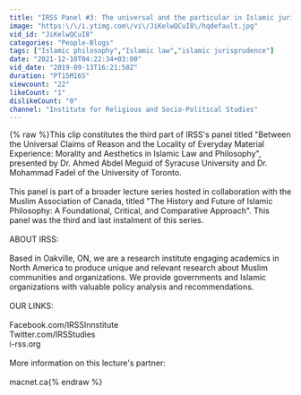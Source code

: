 ```yaml
---
title: "IRSS Panel #3: The universal and the particular in Islamic jurisprudence (3\/9)"
image: "https:\/\/i.ytimg.com\/vi\/JiKelwQCuI8\/hqdefault.jpg"
vid_id: "JiKelwQCuI8"
categories: "People-Blogs"
tags: ["Islamic philosophy","Islamic law","islamic jurisprudence"]
date: "2021-12-10T04:22:34+03:00"
vid_date: "2019-09-13T16:21:58Z"
duration: "PT15M16S"
viewcount: "22"
likeCount: "1"
dislikeCount: "0"
channel: "Institute for Religious and Socio-Political Studies"
---
```

{% raw %}This clip constitutes the third part of IRSS's panel titled &quot;Between the Universal Claims of Reason and the Locality of Everyday Material Experience: Morality and Aesthetics in Islamic Law and Philosophy&quot;, presented by Dr. Ahmed Abdel Meguid of Syracuse University and Dr. Mohammad Fadel of the University of Toronto.<br /><br />This panel is part of a broader lecture series hosted in collaboration with the Muslim Association of Canada, titled &quot;The History and Future of Islamic Philosophy: A Foundational, Critical, and Comparative Approach&quot;. This panel was the third and last instalment of this series.<br /><br />ABOUT IRSS: <br /><br />Based in Oakville, ON, we are a research institute engaging academics in North America to produce unique and relevant research about Muslim communities and organizations. We provide governments and Islamic organizations with valuable policy analysis and recommendations.<br /><br />OUR LINKS: <br /><br />Facebook.com/IRSSInnstitute<br />Twitter.com/IRSStudies<br />i-rss.org<br /><br />More information on this lecture's partner:<br /><br />macnet.ca{% endraw %}
